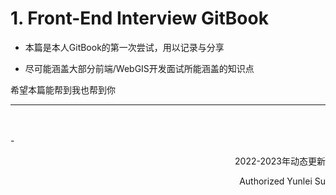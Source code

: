 # 1. Front-End Interview GitBook
- 本篇是本人GitBook的第一次尝试，用以记录与分享

- 尽可能涵盖大部分前端/WebGIS开发面试所能涵盖的知识点

希望本篇能帮到我也帮到你

---
<br>
<br>
- <p color='#4dabf7' align='right'>2022-2023年动态更新</p>

<p color='#343a40' align='right'> Authorized Yunlei Su</p>
